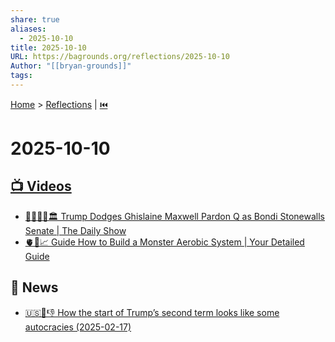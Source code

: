 ```yaml
---
share: true
aliases:
  - 2025-10-10
title: 2025-10-10
URL: https://bagrounds.org/reflections/2025-10-10
Author: "[[bryan-grounds]]"
tags:
---
```

[Home](../index.md) > [Reflections](./index.md) | [⏮️](./2025-10-09.md)  
# 2025-10-10  
## [📺 Videos](../videos/index.md)  
- [🍊🚫👯‍♀️🏛️ Trump Dodges Ghislaine Maxwell Pardon Q as Bondi Stonewalls Senate | The Daily Show](../videos/trump-dodges-ghislaine-maxwell-pardon-q-as-bondi-stonewalls-senate-the-daily-show.md)  
- [🫀💪📈 Guide How to Build a Monster Aerobic System | Your Detailed Guide](../videos/how-to-build-a-monster-aerobic-system-your-detailed-guide.md)  
  
## 📰 News  
- [🇺🇸👑👎 How the start of Trump’s second term looks like some autocracies (2025-02-17)](../videos/how-the-start-of-trumps-second-term-looks-like-some-autocracies.md)